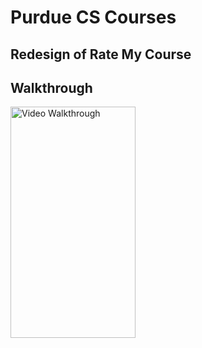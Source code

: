 # Purdue CS Courses

## Redesign of Rate My Course

## Walkthrough
<img src='/rate my course.gif?raw=true' title='Video Walkthrough' width='200' height='370' alt='Video Walkthrough' />

